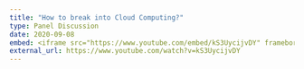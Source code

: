 ```yaml
---
title: "How to break into Cloud Computing?"
type: Panel Discussion
date: 2020-09-08
embed: <iframe src="https://www.youtube.com/embed/kS3UycijvDY" frameborder="0" allow="accelerometer; autoplay; clipboard-write; encrypted-media; gyroscope; picture-in-picture" allowfullscreen></iframe>
external_url: https://www.youtube.com/watch?v=kS3UycijvDY
---
```

